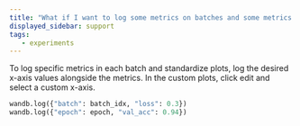 ```yaml
---
title: "What if I want to log some metrics on batches and some metrics only on epochs?"
displayed_sidebar: support
tags:
   - experiments
---
```

To log specific metrics in each batch and standardize plots, log the desired x-axis values alongside the metrics. In the custom plots, click edit and select a custom x-axis.

```python
wandb.log({"batch": batch_idx, "loss": 0.3})
wandb.log({"epoch": epoch, "val_acc": 0.94})
```